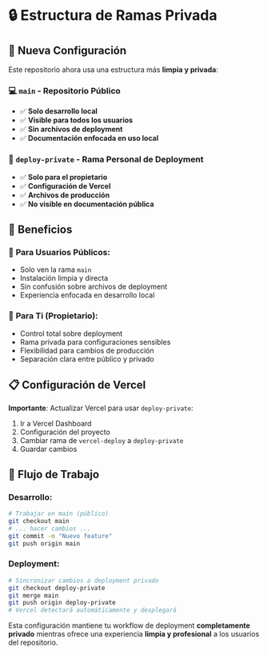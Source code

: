 # 🔒 Estructura de Ramas Privada

## 🎯 **Nueva Configuración**

Este repositorio ahora usa una estructura más **limpia y privada**:

### 💻 **`main`** - Repositorio Público
- ✅ **Solo desarrollo local**
- ✅ **Visible para todos los usuarios**
- ✅ **Sin archivos de deployment**
- ✅ **Documentación enfocada en uso local**

### 🔐 **`deploy-private`** - Rama Personal de Deployment
- ✅ **Solo para el propietario**
- ✅ **Configuración de Vercel**
- ✅ **Archivos de producción**
- ✅ **No visible en documentación pública**

## 🚀 **Beneficios**

### 👥 **Para Usuarios Públicos**:
- Solo ven la rama `main`
- Instalación limpia y directa
- Sin confusión sobre archivos de deployment
- Experiencia enfocada en desarrollo local

### 🔧 **Para Ti (Propietario)**:
- Control total sobre deployment
- Rama privada para configuraciones sensibles
- Flexibilidad para cambios de producción
- Separación clara entre público y privado

## 📋 **Configuración de Vercel**

**Importante**: Actualizar Vercel para usar `deploy-private`:

1. Ir a Vercel Dashboard
2. Configuración del proyecto
3. Cambiar rama de `vercel-deploy` a `deploy-private`
4. Guardar cambios

## 🔄 **Flujo de Trabajo**

### Desarrollo:
```bash
# Trabajar en main (público)
git checkout main
# ... hacer cambios ...
git commit -m "Nuevo feature"
git push origin main
```

### Deployment:
```bash
# Sincronizar cambios a deployment privado
git checkout deploy-private
git merge main
git push origin deploy-private
# Vercel detectará automáticamente y desplegará
```

Esta configuración mantiene tu workflow de deployment **completamente privado** mientras ofrece una experiencia **limpia y profesional** a los usuarios del repositorio.
